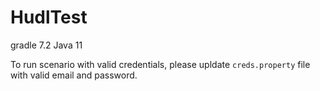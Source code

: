 # HudlTest

gradle 7.2
Java 11

To run scenario with valid credentials, please upldate `creds.property` file with valid email and password.
